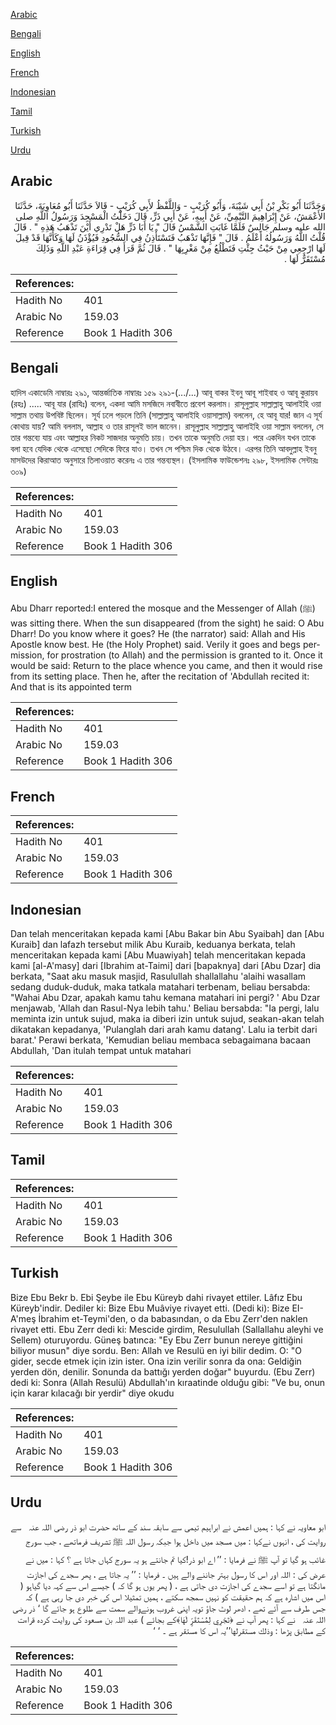 [Arabic](#arabic)

[Bengali](#bengali)

[English](#english)

[French](#french)

[Indonesian](#indonesian)

[Tamil](#tamil)

[Turkish](#turkish)

[Urdu](#urdu)

## Arabic


<div dir="rtl" lang="ar" style={{fontSize:'larger',backgroundColor:'#f8f9fa',padding:20}}>
وَحَدَّثَنَا أَبُو بَكْرِ بْنُ أَبِي شَيْبَةَ، وَأَبُو كُرَيْبٍ - وَاللَّفْظُ لأَبِي كُرَيْبٍ - قَالاَ حَدَّثَنَا أَبُو مُعَاوِيَةَ، حَدَّثَنَا الأَعْمَشُ، عَنْ إِبْرَاهِيمَ التَّيْمِيِّ، عَنْ أَبِيهِ، عَنْ أَبِي ذَرٍّ، قَالَ دَخَلْتُ الْمَسْجِدَ وَرَسُولُ اللَّهِ صلى الله عليه وسلم جَالِسٌ فَلَمَّا غَابَتِ الشَّمْسُ قَالَ ‏"‏ يَا أَبَا ذَرٍّ هَلْ تَدْرِي أَيْنَ تَذْهَبُ هَذِهِ ‏"‏ ‏.‏ قَالَ قُلْتُ اللَّهُ وَرَسُولُهُ أَعْلَمُ ‏.‏ قَالَ ‏"‏ فَإِنَّهَا تَذْهَبُ فَتَسْتَأْذِنُ فِي السُّجُودِ فَيُؤْذَنُ لَهَا وَكَأَنَّهَا قَدْ قِيلَ لَهَا ارْجِعِي مِنْ حَيْثُ جِئْتِ فَتَطْلُعُ مِنْ مَغْرِبِهَا ‏"‏ ‏.‏ قَالَ ثُمَّ قَرَأَ فِي قِرَاءَةِ عَبْدِ اللَّهِ وَذَلِكَ مُسْتَقَرٌّ لَهَا ‏.‏
</div>
<div style={{backgroundColor:'#f8f9fa',padding:20, marginBottom: 10}}><table> <thead> <tr> <th>References:</th> <th></th> </tr> </thead> <tbody><tr><td>Hadith No</td><td>401</td></tr><tr><td>Arabic No</td><td>159.03</td></tr><tr><td>Reference</td><td>Book 1 Hadith 306</td></tr></tbody></table></div>

## Bengali


<div dir="ltr" lang="bn" style={{fontSize:'larger',backgroundColor:'#f8f9fa',padding:20}}>
হাদিস একাডেমি নাম্বারঃ ২৯১, আন্তর্জাতিক নাম্বারঃ ১৫৯ ২৯১-(.../...) আবূ বাকর ইবনু আবূ শাইবাহ ও আবূ কুরায়ব (রহঃ) ..... আবূ যার (রাযিঃ) বলেন, একদা আমি মসজিদে নবাবীতে প্রবেশ করলাম। রাসূলুল্লাহ সাল্লাল্লাহু আলাইহি ওয়া সাল্লাম তথায় উপবিষ্ট ছিলেন। সূর্য ঢলে পড়লে তিনি (সাল্লাল্লাহু আলাইহি ওয়াসাল্লাম) বললেন, হে আবূ যার! জান এ সূর্য কোথায় যায়? আমি বললাম, আল্লাহ ও তার রাসূলই ভাল জানেন। রাসূলুল্লাহ সাল্লাল্লাহু আলাইহি ওয়া সাল্লাম বললেন, সে তার গন্তব্যে যায় এবং আল্লাহর নিকট সাজদার অনুমতি চায়। তখন তাকে অনুমতি দেয়া হয়। পরে একদিন যখন তাকে বলা হবে যেদিক থেকে এসেছো সেদিকে ফিরে যাও। তখন সে পশ্চিম দিক থেকে উঠবে। এরপর তিনি আবদুল্লাহ ইবনু মাসউদের কিরাআত অনুসারে তিলাওয়াত করেনঃ এ তার গন্তব্যস্থল। (ইসলামিক ফাউন্ডেশনঃ ২৯৮, ইসলামিক সেন্টারঃ ৩০৯)
</div>
<div style={{backgroundColor:'#f8f9fa',padding:20, marginBottom: 10}}><table> <thead> <tr> <th>References:</th> <th></th> </tr> </thead> <tbody><tr><td>Hadith No</td><td>401</td></tr><tr><td>Arabic No</td><td>159.03</td></tr><tr><td>Reference</td><td>Book 1 Hadith 306</td></tr></tbody></table></div>

## English


<div dir="ltr" lang="en" style={{fontSize:'larger',backgroundColor:'#f8f9fa',padding:20}}>
Abu Dharr reported:I entered the mosque and the Messenger of Allah (ﷺ) was sitting there. When the sun disappeared (from the sight) he said: O Abu Dharr! Do you know where it goes? He (the narrator) said: Allah and His Apostle know best. He (the Holy Prophet) said. Verily it goes and begs permission, for prostration (to Allah) and the permission is granted to it. Once it would be said: Return to the place whence you came, and then it would rise from its setting place. Then he, after the recitation of 'Abdullah recited it: And that is its appointed term
</div>
<div style={{backgroundColor:'#f8f9fa',padding:20, marginBottom: 10}}><table> <thead> <tr> <th>References:</th> <th></th> </tr> </thead> <tbody><tr><td>Hadith No</td><td>401</td></tr><tr><td>Arabic No</td><td>159.03</td></tr><tr><td>Reference</td><td>Book 1 Hadith 306</td></tr></tbody></table></div>

## French


<div dir="ltr" lang="fr" style={{fontSize:'larger',backgroundColor:'#f8f9fa',padding:20}}>

</div>
<div style={{backgroundColor:'#f8f9fa',padding:20, marginBottom: 10}}><table> <thead> <tr> <th>References:</th> <th></th> </tr> </thead> <tbody><tr><td>Hadith No</td><td>401</td></tr><tr><td>Arabic No</td><td>159.03</td></tr><tr><td>Reference</td><td>Book 1 Hadith 306</td></tr></tbody></table></div>

## Indonesian


<div dir="ltr" lang="id" style={{fontSize:'larger',backgroundColor:'#f8f9fa',padding:20}}>
Dan telah menceritakan kepada kami [Abu Bakar bin Abu Syaibah] dan [Abu Kuraib] dan lafazh tersebut milik Abu Kuraib, keduanya berkata, telah menceritakan kepada kami [Abu Muawiyah] telah menceritakan kepada kami [al-A'masy] dari [Ibrahim at-Taimi] dari [bapaknya] dari [Abu Dzar] dia berkata, "Saat aku masuk masjid, Rasulullah shallallahu 'alaihi wasallam sedang duduk-duduk, maka tatkala matahari terbenam, beliau bersabda: "Wahai Abu Dzar, apakah kamu tahu kemana matahari ini pergi? ' Abu Dzar menjawab, 'Allah dan Rasul-Nya lebih tahu.' Beliau bersabda: "Ia pergi, lalu meminta izin untuk sujud, maka ia diberi izin untuk sujud, seakan-akan telah dikatakan kepadanya, 'Pulanglah dari arah kamu datang'. Lalu ia terbit dari barat.' Perawi berkata, 'Kemudian beliau membaca sebagaimana bacaan Abdullah, 'Dan itulah tempat untuk matahari
</div>
<div style={{backgroundColor:'#f8f9fa',padding:20, marginBottom: 10}}><table> <thead> <tr> <th>References:</th> <th></th> </tr> </thead> <tbody><tr><td>Hadith No</td><td>401</td></tr><tr><td>Arabic No</td><td>159.03</td></tr><tr><td>Reference</td><td>Book 1 Hadith 306</td></tr></tbody></table></div>

## Tamil


<div dir="ltr" lang="ta" style={{fontSize:'larger',backgroundColor:'#f8f9fa',padding:20}}>

</div>
<div style={{backgroundColor:'#f8f9fa',padding:20, marginBottom: 10}}><table> <thead> <tr> <th>References:</th> <th></th> </tr> </thead> <tbody><tr><td>Hadith No</td><td>401</td></tr><tr><td>Arabic No</td><td>159.03</td></tr><tr><td>Reference</td><td>Book 1 Hadith 306</td></tr></tbody></table></div>

## Turkish


<div dir="ltr" lang="tr" style={{fontSize:'larger',backgroundColor:'#f8f9fa',padding:20}}>
Bize Ebu Bekr b. Ebi Şeybe ile Ebu Küreyb dahi rivayet ettiler. Lâfız Ebu Küreyb'indir. Dediler ki: Bize Ebu Muâviye rivayet etti. (Dedi ki): Bize EI-A'meş İbrahim et-Teymi'den, o da babasından, o da Ebu Zerr'den naklen rivayet etti. Ebu Zerr dedi ki: Mescide girdim, Resulullah (Sallallahu aleyhi ve Sellem) oturuyordu. Güneş batınca: "Ey Ebu Zerr bunun nereye gittiğini biliyor musun" diye sordu. Ben: Allah ve Resulü en iyi bilir dedim. O: "O gider, secde etmek için izin ister. Ona izin verilir sonra da ona: Geldiğin yerden dön, denilir. Sonunda da battığı yerden doğar" buyurdu. (Ebu Zerr) dedi ki: Sonra (Allah Resulü) Abdullah'ın kıraatinde olduğu gibi: "Ve bu, onun için karar kılacağı bir yerdir" diye okudu
</div>
<div style={{backgroundColor:'#f8f9fa',padding:20, marginBottom: 10}}><table> <thead> <tr> <th>References:</th> <th></th> </tr> </thead> <tbody><tr><td>Hadith No</td><td>401</td></tr><tr><td>Arabic No</td><td>159.03</td></tr><tr><td>Reference</td><td>Book 1 Hadith 306</td></tr></tbody></table></div>

## Urdu


<div dir="rtl" lang="ur" style={{fontSize:'larger',backgroundColor:'#f8f9fa',padding:20}}>
ابو معاویہ نے کہا : ہمیں اعمش نے ابراہیم تیمی سے سابقہ سند کے ساتھ حضرت ابو ذر ‌رضی ‌اللہ ‌عنہ ‌ ‌ سے روایت کی ، انہوں نےکہا : میں مسجد میں داخل ہوا جبکہ رسول اللہ ﷺ تشریف فرماتھے ، جب سورج غائب ہو گیا تو آپ ﷺ نے فرمایا : ’’ اے ابو ذر!کیا تم جانتے ہو یہ سورج کہاں جاتا ہے ؟ کہا : میں نے عرض کی : اللہ اور اس کا رسول بہتر جاننے والے ہیں ۔ فرمایا : ’’ یہ جاتا ہے ، پھر سجدے کی اجازت مانگتا ہے تو اسے سجدے کی اجازت دی جاتی ہے ، ( پھر یوں ہو گا کہ ) جیسے اس سے کہہ دیا گیاہو ( اس میں اشارہ ہے کہ ہم حقیقت کو نہیں سمجھ سکتے ، ہمیں تمثیلا اس کی خبر دی جا رہی ہے ) کہ جس طرف سے آئے تھے ، ادھر لوٹ جاؤ تویہ اپنی غروب ہونےوالے سمت سے طلوع ہو جائے گا ‘ ذر ‌رضی ‌اللہ ‌عنہ ‌ ‌ نے کہا : پھر آپ نے ﴿تَجْرِي لِمُسْتَقَرٍّ لَهَا﴾کے بجائے ) عبد اللہ بن مسعود کی روایت کردہ قراءت کے مطابق پڑھا : وذلك مستقرلها’’یہ اس کا مستقر ہے ۔ ‘ ‘
</div>
<div style={{backgroundColor:'#f8f9fa',padding:20, marginBottom: 10}}><table> <thead> <tr> <th>References:</th> <th></th> </tr> </thead> <tbody><tr><td>Hadith No</td><td>401</td></tr><tr><td>Arabic No</td><td>159.03</td></tr><tr><td>Reference</td><td>Book 1 Hadith 306</td></tr></tbody></table></div>